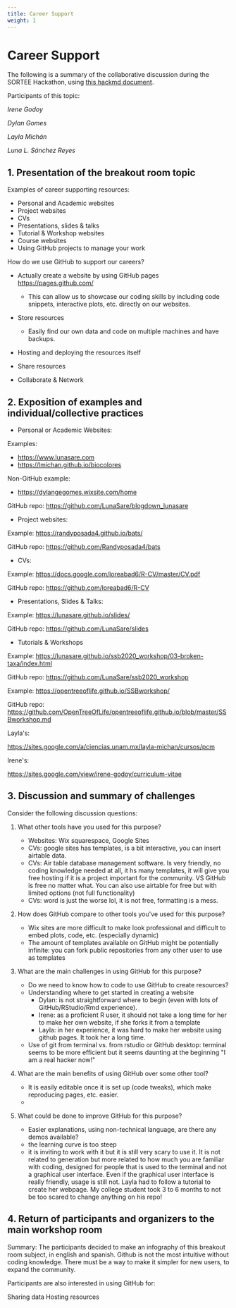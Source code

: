 ```yaml
---
title: Career Support
weight: 1
---
```

# Career Support

The following is a summary of the collaborative discussion during the SORTEE Hackathon, using [this hackmd document](https://hackmd.io/GVZfqP90R1-LcDreB-ngBQ).

Participants of this topic:

*Irene Godoy*

*Dylan Gomes*

*Layla Michán*

*Luna L. Sánchez Reyes*

## 1. Presentation of the breakout room topic

Examples of career supporting resources:

- Personal and Academic websites
- Project websites
- CVs
- Presentations, slides & talks
- Tutorial & Workshop websites
- Course websites
- Using GitHub projects to manage your work



How do we use GitHub to support our careers?

- Actually create a website by using GitHub pages https://pages.github.com/
    - This can allow us to showcase our coding skills by including code snippets, interactive plots, etc. directly on our websites.
- Store resources
    - Easily find our own data and code on multiple machines and have backups.
- Hosting and deploying the resources itself

- Share resources

- Collaborate & Network

## 2. Exposition of examples and individual/collective practices

- Personal or Academic Websites:

Examples:

  - https://www.lunasare.com
  - https://lmichan.github.io/biocolores


Non-GitHub example:

- https://dylangegomes.wixsite.com/home

GitHub repo: https://github.com/LunaSare/blogdown_lunasare

- Project websites:

Example: https://randyposada4.github.io/bats/

GitHub repo: https://github.com/Randyposada4/bats

- CVs:

Example: https://docs.google.com/loreabad6/R-CV/master/CV.pdf

GitHub repo: https://github.com/loreabad6/R-CV

- Presentations, Slides & Talks:

Example: https://lunasare.github.io/slides/

GitHub repo: https://github.com/LunaSare/slides

- Tutorials & Workshops

Example: https://lunasare.github.io/ssb2020_workshop/03-broken-taxa/index.html

GitHub repo: https://github.com/LunaSare/ssb2020_workshop

Example: https://opentreeoflife.github.io/SSBworkshop/

GitHub repo: https://github.com/OpenTreeOfLife/opentreeoflife.github.io/blob/master/SSBworkshop.md

Layla's:

https://sites.google.com/a/ciencias.unam.mx/layla-michan/cursos/pcm


Irene's:

https://sites.google.com/view/irene-godoy/curriculum-vitae

## 3. Discussion and summary of challenges

Consider the following discussion questions:
1) What other tools have you used for this purpose?
    - Websites: Wix squarespace, Google Sites
    - CVs: google sites has templates, is a bit interactive, you can insert airtable data.
    - CVs: Air table database management software. Is very friendly, no coding knowledge needed at all, it hs many templates, it will give you free hosting if it is a project important for the community. VS GitHub is free no matter what. You can also use airtable for free but with limited options (not full functionality)
    - CVs: word is just the worse lol, it is not free, formatting is a mess.

3) How does GitHub compare to other tools you've used for this purpose?
    - Wix sites are more difficult to make look professional and difficult to embed plots, code, etc. (especially dynamic)
    - The amount of templates available on GitHub might be potentially infinite: you can fork public repositories from any other user to use as templates

4) What are the main challenges in using GitHub for this purpose?
    - Do we need to know how to code to use GitHub to create resources?
    - Understanding where to get started in creating a website
        - Dylan: is not straightforward where to begin (even with lots of GitHub/RStudio/Rmd experience).
        - Irene: as a proficient R user, it should not take a long time for her to make her own website, if she forks it from a template
        - Layla: in her experience, it was hard to make her website using github pages. It took her a long time.
    - Use of git from terminal vs. from rstudio or GitHub desktop: terminal seems to be more efficient but it seems daunting at the beginning "I am a real hacker now!"

5) What are the main benefits of using GitHub over some other tool?
    - It is easily editable once it is set up (code tweaks), which make reproducing pages, etc. easier.
    -
7) What could be done to improve GitHub for this purpose?
    - Easier explanations, using non-technical language, are there any demos available?
    - the learning curve is too steep
    - it is inviting to work with it but it is still very scary to use it. It is not related to generation but more related to how much you are familiar with coding, designed for people that is used to the terminal and not a graphical user interface. Even if the graphical user interface is really friendly, usage is still not. Layla had to follow a tutorial to create her webpage. My college student took 3 to 6 months to not be too scared to change anything on his repo!

## 4. Return of participants and organizers to the main workshop room

Summary:
The participants decided to make an infography of this breakout room subject, in english and spanish.
Github is not the most intuitive without coding knowledge. There must be a way to make it simpler for new users, to expand the community.

Participants are also interested in using GitHub for:

Sharing data
Hosting resources
